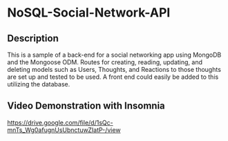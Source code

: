 # NoSQL-Social-Network-API

## Description

This is a sample of a back-end for a social networking app using MongoDB and the Mongoose ODM. Routes for creating, reading, updating, and deleting models such as Users, Thoughts, and Reactions to those thoughts are set up and tested to be used. A front end could easily be added to this utilizing the database. 

## Video Demonstration with Insomnia 

https://drive.google.com/file/d/1sQc-mnTs_Wg0afugnUsUbnctuwZIatP-/view

